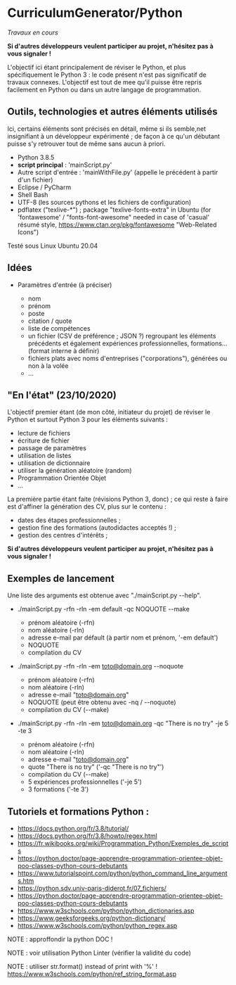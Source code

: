 # CurriculumGenerator/Python

*Travaux en cours*

__Si d'autres développeurs veulent participer au projet, n'hésitez pas à vous signaler !__

L'objectif ici étant principalement de réviser le Python, et plus spécifiquement le Python 3 : le code présent n'est pas significatif de travaux connexes. L'objectif est tout de mee qu'il puisse être repris facilement en Python ou dans un autre langage de programmation. 

## Outils, technologies et autres éléments utilisés

Ici, certains éléments sont précisés en détail, même si ils semble,net insignifiant à un développeur expérimenté ; de façon à ce qu'un débutant puisse s'y retrouver tout de même sans aucun à priori. 

* Python 3.8.5
* __script principal__ : 'mainScript.py'
* Autre script d'entrée : 'mainWithFile.py' (appelle le précédent à partir d'un fichier)
* Eclipse / PyCharm
* Shell Bash
* UTF-8 (les sources pythons et les fichiers de configuration)
* pdflatex ("texlive-*") ; package "texlive-fonts-extra" in Ubuntu (for 'fontawesome' / "fonts-font-awesome" needed in case of 'casual' résumé style, https://www.ctan.org/pkg/fontawesome "Web-Related Icons")

Testé sous Linux Ubuntu 20.04

## Idées

* Paramètres d'entrée (à préciser)

	- nom
	- prénom
	- poste 
	- citation / quote
	- liste de compétences
	- un fichier (CSV de préférence ; JSON ?) regroupant les éléments précédents et également expériences professionnelles, formations... (format interne à définir)
	- fichiers plats avec noms d'entreprises ("corporations"), générées ou non à la volée
	- ...
	
## "En l'état" (23/10/2020)

L'objectif premier étant (de mon côté, initiateur du projet) de réviser le Python et surtout Python 3 pour les éléments suivants : 
 * lecture de fichiers
 * écriture de fichier
 * passage de paramètres
 * utilisation de listes
 * utilisation de dictionnaire
 * utiliser la génération aléatoire (random)
 * Programmation Orientée Objet
 * ...
 
La première partie étant faite (révisions Python 3, donc) ; ce qui reste à faire est d'affiner la génération des CV, plus sur le contenu : 
* dates des étapes professionnelles ; 
* gestion fine des formations (autodidactes acceptés !) ; 
* gestion des centres d'intérêts ; 

__Si d'autres développeurs veulent participer au projet, n'hésitez pas à vous signaler !__

## Exemples de lancement

Une liste des arguments est obtenue avec "./mainScript.py --help". 

* ./mainScript.py -rfn -rln -em default -qc NOQUOTE --make

	- prénom aléatoire (-rfn)
	- nom aléatoire (-rln)
	- adresse e-mail par défault (à partir nom et prénom, '-em default') 
	- NOQUOTE
	- compilation du CV
	
* ./mainScript.py -rfn -rln -em toto@domain.org --noquote

	- prénom aléatoire (-rfn)
	- nom aléatoire (-rln)
	- adresse e-mail "toto@domain.org"
	- NOQUOTE (peut être obtenu avec -nq / --noquote)
	- compilation du CV (--make)
	
* ./mainScript.py -rfn -rln -em toto@domain.org -qc "There is no try" -je 5 -te 3

	- prénom aléatoire (-rfn)
	- nom aléatoire (-rln)
	- adresse e-mail "toto@domain.org"
	- quote "There is no try" ('-qc "There is no try"')
	- compilation du CV (--make)
	- 5 expériences professionnelles ('-je 5')
	- 3 formations ('-te 3')

## Tutoriels et formations Python : 
* https://docs.python.org/fr/3.8/tutorial/
* https://docs.python.org/fr/3.8/howto/regex.html
* https://fr.wikibooks.org/wiki/Programmation_Python/Exemples_de_scripts
* https://python.doctor/page-apprendre-programmation-orientee-objet-poo-classes-python-cours-debutants
* https://www.tutorialspoint.com/python/python_command_line_arguments.htm
* https://python.sdv.univ-paris-diderot.fr/07_fichiers/
* https://python.doctor/page-apprendre-programmation-orientee-objet-poo-classes-python-cours-debutants
* https://www.w3schools.com/python/python_dictionaries.asp
* https://www.geeksforgeeks.org/python-dictionary/
* https://www.w3schools.com/python/python_regex.asp

NOTE : approffondir la python DOC !

NOTE : voir utilisation Python Linter (vérifier la validité du code)

NOTE : utiliser str.format() instead of print with '%' ! https://www.w3schools.com/python/ref_string_format.asp
